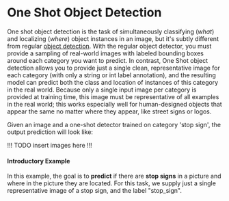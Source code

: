 # One Shot Object Detection

One shot object detection is the task of simultaneously classifying (*what*) and
localizing (*where*) object instances in an image, but it's subtly different from regular [object detection](../object_detection/README.md). With the regular object detector, you must provide a sampling of real-world images with labeled bounding boxes around each category you want to predict. In contrast, One Shot object detection allows you to provide just a single clean, representative image for each category (with only a string or int label annotation), and the resulting model can predict both the class and location of instances of this category in the real world. Because only a single input image per category is provided at training time, this image must be representative of all examples in the real world; this works especially well for human-designed objects that appear the same no matter where they appear, like street signs or logos.

Given an image and a one-shot detector trained on category 'stop sign', the output prediction will look like:

!!! TODO insert images here !!!

#### Introductory Example

In this example, the goal is to **predict** if there are **stop signs** in a picture and where in the picture they are located. For this task, we supply just a single representative image of a stop sign, and the label "stop_sign".
